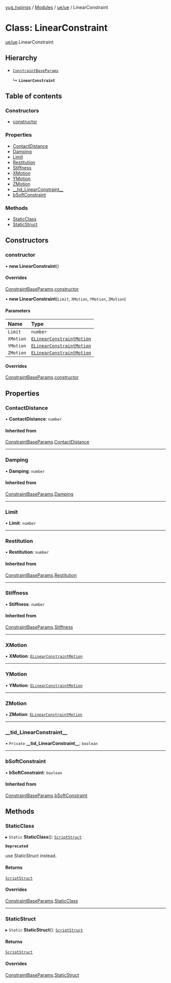 [yug_typings](../README.md) / [Modules](../modules.md) / [ue/ue](../modules/ue_ue.md) / LinearConstraint

# Class: LinearConstraint

[ue/ue](../modules/ue_ue.md).LinearConstraint

## Hierarchy

- [`ConstraintBaseParams`](ue_ue.ConstraintBaseParams.md)

  ↳ **`LinearConstraint`**

## Table of contents

### Constructors

- [constructor](ue_ue.LinearConstraint.md#constructor)

### Properties

- [ContactDistance](ue_ue.LinearConstraint.md#contactdistance)
- [Damping](ue_ue.LinearConstraint.md#damping)
- [Limit](ue_ue.LinearConstraint.md#limit)
- [Restitution](ue_ue.LinearConstraint.md#restitution)
- [Stiffness](ue_ue.LinearConstraint.md#stiffness)
- [XMotion](ue_ue.LinearConstraint.md#xmotion)
- [YMotion](ue_ue.LinearConstraint.md#ymotion)
- [ZMotion](ue_ue.LinearConstraint.md#zmotion)
- [\_\_tid\_LinearConstraint\_\_](ue_ue.LinearConstraint.md#__tid_linearconstraint__)
- [bSoftConstraint](ue_ue.LinearConstraint.md#bsoftconstraint)

### Methods

- [StaticClass](ue_ue.LinearConstraint.md#staticclass)
- [StaticStruct](ue_ue.LinearConstraint.md#staticstruct)

## Constructors

### constructor

• **new LinearConstraint**()

#### Overrides

[ConstraintBaseParams](ue_ue.ConstraintBaseParams.md).[constructor](ue_ue.ConstraintBaseParams.md#constructor)

• **new LinearConstraint**(`Limit`, `XMotion`, `YMotion`, `ZMotion`)

#### Parameters

| Name | Type |
| :------ | :------ |
| `Limit` | `number` |
| `XMotion` | [`ELinearConstraintMotion`](../enums/ue_ue.ELinearConstraintMotion.md) |
| `YMotion` | [`ELinearConstraintMotion`](../enums/ue_ue.ELinearConstraintMotion.md) |
| `ZMotion` | [`ELinearConstraintMotion`](../enums/ue_ue.ELinearConstraintMotion.md) |

#### Overrides

[ConstraintBaseParams](ue_ue.ConstraintBaseParams.md).[constructor](ue_ue.ConstraintBaseParams.md#constructor)

## Properties

### ContactDistance

• **ContactDistance**: `number`

#### Inherited from

[ConstraintBaseParams](ue_ue.ConstraintBaseParams.md).[ContactDistance](ue_ue.ConstraintBaseParams.md#contactdistance)

___

### Damping

• **Damping**: `number`

#### Inherited from

[ConstraintBaseParams](ue_ue.ConstraintBaseParams.md).[Damping](ue_ue.ConstraintBaseParams.md#damping)

___

### Limit

• **Limit**: `number`

___

### Restitution

• **Restitution**: `number`

#### Inherited from

[ConstraintBaseParams](ue_ue.ConstraintBaseParams.md).[Restitution](ue_ue.ConstraintBaseParams.md#restitution)

___

### Stiffness

• **Stiffness**: `number`

#### Inherited from

[ConstraintBaseParams](ue_ue.ConstraintBaseParams.md).[Stiffness](ue_ue.ConstraintBaseParams.md#stiffness)

___

### XMotion

• **XMotion**: [`ELinearConstraintMotion`](../enums/ue_ue.ELinearConstraintMotion.md)

___

### YMotion

• **YMotion**: [`ELinearConstraintMotion`](../enums/ue_ue.ELinearConstraintMotion.md)

___

### ZMotion

• **ZMotion**: [`ELinearConstraintMotion`](../enums/ue_ue.ELinearConstraintMotion.md)

___

### \_\_tid\_LinearConstraint\_\_

• `Private` **\_\_tid\_LinearConstraint\_\_**: `boolean`

___

### bSoftConstraint

• **bSoftConstraint**: `boolean`

#### Inherited from

[ConstraintBaseParams](ue_ue.ConstraintBaseParams.md).[bSoftConstraint](ue_ue.ConstraintBaseParams.md#bsoftconstraint)

## Methods

### StaticClass

▸ `Static` **StaticClass**(): [`ScriptStruct`](ue_ue.ScriptStruct.md)

**`Deprecated`**

use StaticStruct instead.

#### Returns

[`ScriptStruct`](ue_ue.ScriptStruct.md)

#### Overrides

[ConstraintBaseParams](ue_ue.ConstraintBaseParams.md).[StaticClass](ue_ue.ConstraintBaseParams.md#staticclass)

___

### StaticStruct

▸ `Static` **StaticStruct**(): [`ScriptStruct`](ue_ue.ScriptStruct.md)

#### Returns

[`ScriptStruct`](ue_ue.ScriptStruct.md)

#### Overrides

[ConstraintBaseParams](ue_ue.ConstraintBaseParams.md).[StaticStruct](ue_ue.ConstraintBaseParams.md#staticstruct)
